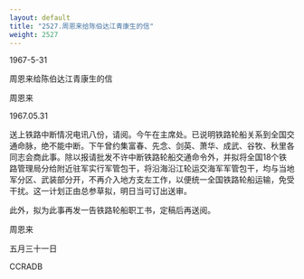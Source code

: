 ```yaml
---
layout: default
title: "2527.周恩来给陈伯达江青康生的信"
weight: 2527
---
```


1967-5-31

周恩来给陈伯达江青康生的信

周恩来

1967.05.31

送上铁路中断情况电讯八份，请阅。今午在主席处。已说明铁路轮船关系到全国交通命脉，绝不能中断。下午曾约集富春、先念、剑英、萧华、成武、谷牧、秋里各同志会商此事。除以报请批发不许中断铁路轮船交通命令外，并拟将全国18个铁路管理局分给附近驻军实行军管包干，将沿海沿江轮运交海军军管包干，均与当地军分区、武装部分开，不再介入地方支左工作，以便统一全国铁路轮船运输，免受干扰。这一计划正由总参草拟，明日当可订出送审。

此外，拟为此事再发一告铁路轮船职工书，定稿后再送阅。

周恩来

五月三十一日

CCRADB

